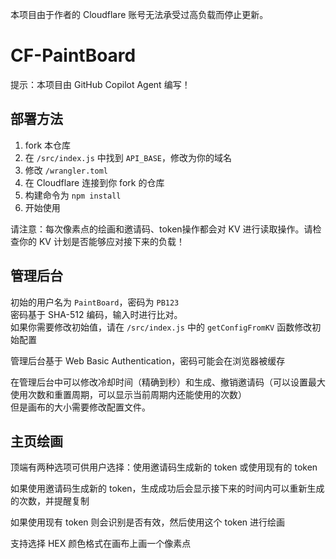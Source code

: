 本项目由于作者的 Cloudflare 账号无法承受过高负载而停止更新。

# CF-PaintBoard
提示：本项目由 GitHub Copilot Agent 编写！

## 部署方法
1. fork 本仓库
2. 在 `/src/index.js` 中找到 `API_BASE`，修改为你的域名
3. 修改 `/wrangler.toml`
4. 在 Cloudflare 连接到你 fork 的仓库
5. 构建命令为 `npm install`
6. 开始使用

请注意：每次像素点的绘画和邀请码、token操作都会对 KV 进行读取操作。请检查你的 KV 计划是否能够应对接下来的负载！
## 管理后台
初始的用户名为 `PaintBoard`，密码为 `PB123`  
密码基于 SHA-512 编码，输入时进行比对。  
如果你需要修改初始值，请在 `/src/index.js` 中的 `getConfigFromKV` 函数修改初始配置

管理后台基于 Web Basic Authentication，密码可能会在浏览器被缓存

在管理后台中可以修改冷却时间（精确到秒）和生成、撤销邀请码（可以设置最大使用次数和重置周期，可以显示当前周期内还能使用的次数）  
但是画布的大小需要修改配置文件。
## 主页绘画
顶端有两种选项可供用户选择：使用邀请码生成新的 token 或使用现有的 token

如果使用邀请码生成新的 token，生成成功后会显示接下来的时间内可以重新生成的次数，并提醒复制

如果使用现有 token 则会识别是否有效，然后使用这个 token 进行绘画

支持选择 HEX 颜色格式在画布上画一个像素点